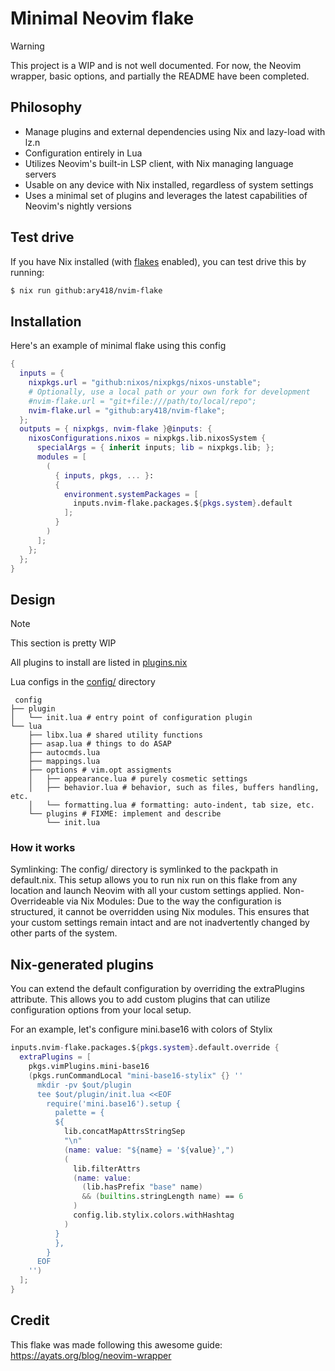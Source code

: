 # Minimal Neovim flake

> [!WARNING]
> This project is a WIP and is not well documented.
> For now, the Neovim wrapper, basic options,
> and partially the README have been completed.

## Philosophy

- Manage plugins and external dependencies using Nix and lazy-load with lz.n
- Configuration entirely in Lua
- Utilizes Neovim's built-in LSP client, with Nix managing language servers
- Usable on any device with Nix installed, regardless of system settings
- Uses a minimal set of plugins and leverages the latest capabilities of Neovim's nightly versions

## Test drive

If you have Nix installed (with [flakes](https://wiki.nixos.org/wiki/Flakes) enabled), you can test drive this by running:
```bash
$ nix run github:ary418/nvim-flake
```

## Installation

Here's an example of minimal flake using this config

```nix
{
  inputs = {
    nixpkgs.url = "github:nixos/nixpkgs/nixos-unstable";
    # Optionally, use a local path or your own fork for development
    #nvim-flake.url = "git+file:///path/to/local/repo";
    nvim-flake.url = "github:ary418/nvim-flake";
  };
  outputs = { nixpkgs, nvim-flake }@inputs: {
    nixosConfigurations.nixos = nixpkgs.lib.nixosSystem {
      specialArgs = { inherit inputs; lib = nixpkgs.lib; };
      modules = [
        (
          { inputs, pkgs, ... }:
          {
            environment.systemPackages = [
              inputs.nvim-flake.packages.${pkgs.system}.default
            ];
          }
        )
      ];
    };
  };
}
```

## Design

> [!NOTE]
> This section is pretty WIP

All plugins to install are listed in [plugins.nix](./plugins.nix)

Lua configs in the [config/](./config) directory
```
 config
├── plugin
│   └── init.lua # entry point of configuration plugin
└── lua
    ├── libx.lua # shared utility functions
    ├── asap.lua # things to do ASAP
    ├── autocmds.lua
    ├── mappings.lua
    ├── options # vim.opt assigments
    │   ├── appearance.lua # purely cosmetic settings
    │   ├── behavior.lua # behavior, such as files, buffers handling, etc.
    │   └── formatting.lua # formatting: auto-indent, tab size, etc.
    └── plugins # FIXME: implement and describe
        └── init.lua
```

### How it works

Symlinking: The config/ directory is symlinked to the packpath in default.nix. This setup allows you to run nix run on this flake from any location and launch Neovim with all your custom settings applied.
Non-Overrideable via Nix Modules: Due to the way the configuration is structured, it cannot be overridden using Nix modules. This ensures that your custom settings remain intact and are not inadvertently changed by other parts of the system.

## Nix-generated plugins

You can extend the default configuration by overriding the extraPlugins attribute. This allows you to add custom plugins that can utilize configuration options from your local setup.

For an example, let's configure mini.base16 with colors of Stylix

```nix
inputs.nvim-flake.packages.${pkgs.system}.default.override {
  extraPlugins = [
    pkgs.vimPlugins.mini-base16
    (pkgs.runCommandLocal "mini-base16-stylix" {} ''
      mkdir -pv $out/plugin
      tee $out/plugin/init.lua <<EOF
        require('mini.base16').setup {
          palette = {
          ${
            lib.concatMapAttrsStringSep
            "\n"
            (name: value: "${name} = '${value}',")
            (
              lib.filterAttrs
              (name: value:
                (lib.hasPrefix "base" name)
                && (builtins.stringLength name) == 6
              )
              config.lib.stylix.colors.withHashtag
            )
          }
          },
        }
      EOF
    '')
  ];
}
```

## Credit

This flake was made following this awesome guide: https://ayats.org/blog/neovim-wrapper

